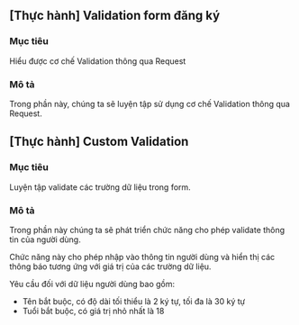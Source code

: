## [Thực hành] Validation form đăng ký
### Mục tiêu
Hiểu được cơ chế Validation thông qua Request

### Mô tả
Trong phần này, chúng ta sẽ luyện tập sử dụng cơ chế Validation thông qua Request.

## [Thực hành] Custom Validation
### Mục tiêu
 Luyện tập validate các trường dữ liệu trong form.

### Mô tả 
Trong phần này chúng ta sẽ phát triển chức năng cho phép validate thông tin của người dùng.

Chức năng này cho phép nhập vào thông tin người dùng và hiển thị các thông báo tương ứng với giá trị của các trường dữ liệu.

Yêu cầu đối với dữ liệu người dùng bao gồm:

- Tên bắt buộc, có độ dài tối thiểu là 2 ký tự, tối đa là 30 ký tự
- Tuổi bắt buộc, có giá trị nhỏ nhất là 18